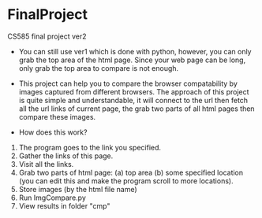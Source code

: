 # FinalProject
CS585 final project ver2

- You can still use ver1 which is done with python, however, you can only grab the top area of the html page. Since your web page can be long, only grab the top area to compare is not enough.

* This project can help you to compare the browser compatability by images captured from different browsers. The approach of this project is quite simple and understandable, it will connect to the url then fetch all the url links of current page, the grab two parts of all html pages then compare these images.

* How does this work?
1. The program goes to the link you specified.
2. Gather the links of this page.
3. Visit all the links.
4. Grab two parts of html page: (a) top area (b) some specified location (you can edit this and make the program scroll to more locations).
5. Store images (by the html file name)
6. Run ImgCompare.py
7. View results in folder "cmp"


